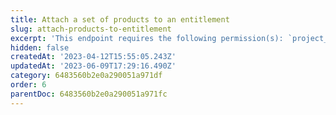 ```yaml
---
title: Attach a set of products to an entitlement
slug: attach-products-to-entitlement
excerpt: 'This endpoint requires the following permission(s): `project_configuration:entitlements:read_write`.'
hidden: false
createdAt: '2023-04-12T15:55:05.243Z'
updatedAt: '2023-06-09T17:29:16.490Z'
category: 6483560b2e0a290051a971df
order: 6
parentDoc: 6483560b2e0a290051a971fc
---
```

